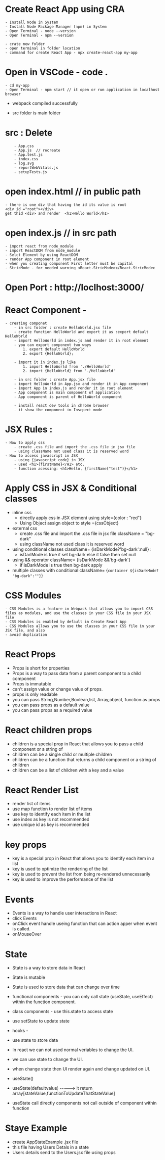 # Create React App using CRA
    - Install Node in System
    - Install Node Package Manager (npm) in System
    - Open Terminal - node --version
    - Open Terminal - npm --version

    - crate new folder
    - open terminal in folder location
    - command for create React App - npx create-react-app my-app

# Open in VSCode - code .

    - cd my-app
    - Open Terminal - npm start // it open or run application in localhost browser
- webpack compiled successfully

- src folder is main folder
# src : Delete 
        - App.css
        - App.js  // recreate 
        - App.test.js
        - index.css
        - log.svg
        - reportWebVitals.js
        - setupTests.js

# open index.html // in public path
    - there is one div that having the id its value is root
    <div id ="root"></div>
    get thid <div> and render  <h1>Hello World</h1>
# open index.js // in src path
    - import react from node_module
    - import ReactDOM from node_module
    - Selct Element by using ReactDOM
    - render App component in root element
    - when you creating component First letter must be capital 
    - StricMode - for needed warning <React.StricMode></React.StricMode>

# Open Port : http://loclhost:3000/

# React Component -
    - creating componet 
        - in src folder : create HelloWorld.jsx file
        - create function HelloWorld and export it as :export default HelloWorld
        - import HelloWorld in index.js and render it in root element
        - you can export component two ways
            1. export default HelloWorld
            2. export {HelloWorld};

        - import it in index.js like
            1. import HelloWorld from './HelloWorld'
            2. import {HelloWorld} from './HelloWorld'

        - in src folder : create App.jsx file
        - import HelloWorld in App.jsx and render it in App component
        - import App in index.js and render it in root element
        - App component is main component of application
        - App component is parent of HelloWorld component

        - install react dev tools in chrome browser
        - it show the component in Inscpect mode

# JSX Rules :
    - How to apply css
        - create .css file and import the .css file in jsx file
        - using className not used class it is reserved word
    - How to access javascript in JSX 
        - using {javascript code} in JSX
        - used <h1>{firstName}</H1> etc.
        - function acessing: <h1>Hello, {firstName("test")}</h1>

# Apply CSS in JSX & Conditional classes
- inline css
    - directly apply css in JSX element using style={color : "red"}
    - Using Object assign object to style ={cssObject}
- external css
    - create .css file and import the .css file in jsx file
        className = "bg-dark"
    - using className not used class it is reserved word
- using conditional classes
    className= {isDarkMode?'bg-dark':null} : 
    - isDarlMode is true it set bg-dark else it false then set null
- using && operator
    className= {isDarkMode &&'bg-dark'}
    - if isDarkMode is true then bg-dark apply
- multiple classes with conditional
    className= {`container ${isDarkMode? "bg-dark":""}`}

# CSS Modules
    - CSS Modules is a feature in Webpack that allows you to import CSS files as modules, and use the classes in your CSS file in your JSX file
    - CSS Modules is enabled by default in Create React App
    - CSS Modules allows you to use the classes in your CSS file in your JSX file, and also
    - avoid duplication

# React Props
- Props is short for properties
- Props is a way to pass data from a parent component to a child component
- Props is immutable
- can't assign value or change value of props.
- props is only readable
- you can pass String,Number,Boolean,list, Array,object, function as props
- you can pass props as a default value
- you can pass props as a required value

# React children props
- children is a special prop in React that allows you to pass a child component or a string of
- children can be a single child or multiple children
- children can be a function that returns a child component or a string of children
- children can be a list of children with a key and a value

# React Render List
- render list of items
- use map function to render list of items
- use key to identify each item in the list
- use index as key is not recommended
- use unique id as key is recommended

# key props
- key is a special prop in React that allows you to identify each item in a list
- key is used to optimize the rendering of the list
- key is used to prevent the list from being re-rendered unnecessarily
- key is used to improve the performance of the list

# Events
- Events is a way to handle user interactions in React
- click Events
- onClick event handle useing function that can action apper when event is called.
- onMouseOver

# State
- State is a way to store data in React
- State is mutable
- State is used to store data that can change over time
- functional components - you can only call state (useState, useEffect) within the function component.
- class components - use this.state to access state
- use setState to update state

- hooks - 
- use state to store data
- In react we can not used normal veriables to change the UI.
- we can use state to change the UI.
- when change state then UI render again and change updated on UI.

- useState()
- useState(defaultvalue) -----> it return array[stateValue,functionToUpdateThatStateValue]
- useState call directly components not call outside of component within function 

# Staye Example
- create AppStateExample .jsx file
- this file having Users Detals in a state
- Users details send to the Users.jsx file using props




